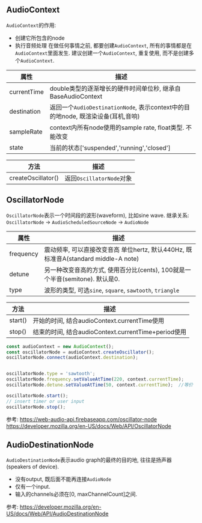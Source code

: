 ## AudioContext

`AudioContext`的作用:
- 创建它所包含的node
- 执行音频处理
在做任何事情之前, 都要创建`AudioContext`, 所有的事情都是在`AudioContext`里面发生. 建议创建一个`AudioContext`, 重复使用, 而不是创建多个`AudioContext`.



属性|描述
--|--
currentTime|double类型的逐渐增长的硬件时间单位秒, 继承自BaseAudioContext
destination|返回一个`AudioDestinationNode`, 表示context中的目的地node, 既渲染设备(耳机,音响)
sampleRate|context内所有node使用的sample rate, float类型. 不能改变
state|当前的状态['suspended','running','closed']


方法|描述
--|--
createOscillator()|返回`OscillatorNode`对象



## OscillatorNode
`OscillatorNode`表示一个时间段的波形(waveform), 比如sine wave. 继承关系:
`OscillatorNode` -> `AudioScheduledSourceNode` -> `AudioNode`

属性|描述
--|--
frequency|震动频率, 可以直接改变音高 单位hertz, 默认440Hz, 既标准音A(standard middle-A note)
detune|另一种改变音高的方式, 使用百分比(cents), 100就是一个半音(semitone). 默认是0.
type|波形的类型, 可选`sine`, `square`, `sawtooth`, `triangle`


方法|描述
--|--
start()|开始的时间, 结合audioContext.currentTime使用
stop()|结束的时间, 结合audioContext.currentTime+period使用


```js
const audioContext = new AudioContext();
const oscillatorNode = audioContext.createOscillator();
oscillatorNode.connect(audioContext.destination);


oscillatorNode.type = 'sawtooth';
oscillatorNode.frequency.setValueAtTime(220, context.currentTime);
oscillatorNode.detune.setValueAtTime(50, context.currentTime);  //等价 oscillator.detune.value = pitch * 100

oscillatorNode.start();
// insert timer or user input
oscillatorNode.stop();


```


参考:
https://web-audio-api.firebaseapp.com/oscillator-node
https://developer.mozilla.org/en-US/docs/Web/API/OscillatorNode 





## AudioDestinationNode
`AudioDestinationNode`表示audio graph的最终的目的地, 往往是扬声器(speakers of device).
- 没有output, 既后面不能再连接`AudioNode`
- 仅有一个input.
- 输入的channels必须在[0, maxChannelCount]之间.

参考:
https://developer.mozilla.org/en-US/docs/Web/API/AudioDestinationNode